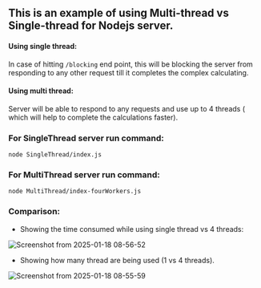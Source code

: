 ## This is an example of using Multi-thread vs Single-thread for Nodejs server.

#### Using single thread:
In case of hitting `/blocking` end point, this will be blocking the server from responding to any 
other request till it completes the complex calculating.

#### Using multi thread:
Server will be able to respond to any requests and use up to 4 threads ( which will help to complete the 
calculations faster).

### For SingleThread server run command:
```node SingleThread/index.js```

### For MultiThread server run command:
```node MultiThread/index-fourWorkers.js```

### Comparison:
- Showing the time consumed while using single thread vs 4 threads:

![Screenshot from 2025-01-18 08-56-52](https://github.com/user-attachments/assets/8865bdb3-1409-4631-937a-dcab2312f7bf)

- Showing how many thread are being used (1 vs 4 threads).

![Screenshot from 2025-01-18 08-55-59](https://github.com/user-attachments/assets/ae234030-2db0-4364-9916-c7d9883b3671)
